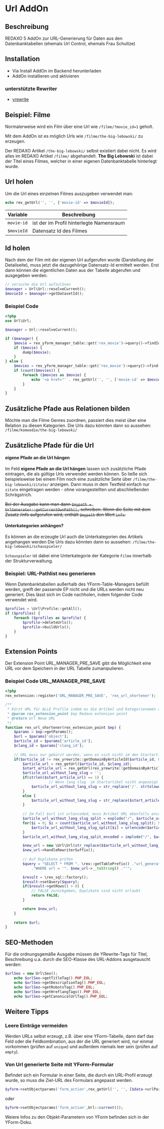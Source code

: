 # Url AddOn

## Beschreibung

REDAXO 5 AddOn zur URL-Generierung für Daten aus den Datenbanktabellen (ehemals Url Control, ehemals Frau Schultze)

## Installation

* Via Install AddOn im Backend herunterladen
* AddOn installieren und aktivieren

### unterstützte Rewriter

* [yrewrite](https://github.com/yakamara/redaxo_yrewrite)

## Beispiel: Filme

Normalerweise wird ein Film über eine Url wie `/filme/?movie_id=1` geholt.

Mit dem AddOn ist es möglich Urls wie `/filme/the-big-lebowski/` zu erzeugen.

Der REDAXO Artikel `/the-big-lebowski/` selbst existiert dabei nicht. Es wird alles im REDAXO Artikel `/filme/` abgehandelt.
**The Big Lebowski** ist dabei der Titel eines Filmes, welcher in einer eigenen Datenbanktabelle hinterlegt wurde. 


## Url holen 
Um die Url eines einzelnen Filmes auszugeben verwendet man:

```php
echo rex_getUrl('', '', ['movie-id' => $movieId]);
```

| Variable         | Beschreibung                 |
| ---------------- | ---------------------------- |
| `movie-id` | ist der im Profil hinterlegte Namensraum |
| `$movieId`    | Datensatz Id des Filmes |


## Id holen 
Nach dem der Film mit der eigenen Url aufgerufen wurde (Darstellung der Detailseite), muss jetzt die dazugehörige Datensatz-Id ermittelt werden. Erst dann können die eigentlichen Daten aus der Tabelle abgerufen und ausgegeben werden.

```php
// versuche die Url aufzulösen
$manager = Url\Url::resolveCurrent();
$movieId = $manager->getDatasetId();
```

### Beispiel Code

```php
<?php
use Url\Url;

$manager = Url::resolveCurrent();

if ($manager) {
    $movie = rex_yform_manager_table::get('rex_movie')->query()->findId($manager->getDatasetId());
    if ($movie) {
        dump($movie);
    }
} else {
    $movies = rex_yform_manager_table::get('rex_movie')->query()->find();
    if (count($movies)) {
        foreach ($movies as $movie) {
            echo '<a href="' . rex_getUrl('', '', ['movie-id' => $movie->getId()]) . '">' . $movie->getValue('title') . '</a>';
        }
    }
}
```

## Zusätzliche Pfade aus Relationen bilden

Möchte man die Filme Genres zuordnen, passiert dies meist über eine Relation zu diesen Kategorien.
Die Urls dazu könnten dann so aussehen: `/filme/komoedie/the-big-lebowski/`
 

## Zusätzliche Pfade für die Url

#### eigene Pfade an die Url hängen

Im Feld **eigene Pfade an die Url hängen** lassen sich zusätzliche Pfade eintragen, die als gültige Urls verwendet werden können. So ließe sich beispielsweise bei einem Film noch eine zusätzliche Seite über `/filme/the-big-lebowski/zitate/` anzeigen. Dann muss in dem Textfeld einfach nur `zitate` eingetragen werden - ohne vorangestellten und abschließenden Schrägstrich.

<del>Bei der Ausgabe kann man dann `$mypath = UrlGenerator::getCurrentOwnPath();` schreiben. Wenn die Seite mit dem Zusatz /info aufgerufen wird, enthält `$mypath` den Wert `info`.</del>


#### Unterkategorien anhängen?

Es können an die erzeugte Url auch die Unterkategorien des Artikels angehangen werden
Die Urls dazu könnten dann so aussehen: `/filme/the-big-lebowski/schauspieler/`

`Schauspieler` ist dabei eine Unterkategorie der Kategorie `Filme` innerhalb der Strukturverwaltung.

### Beispiel: URL-Pathlist neu generieren

Wenn Datenbanktabellen außerhalb des YForm-Table-Managers befüllt werden, greift der passende EP nicht und die URLs werden nicht neu generiert. Dies lässt sich im Code nachholen, indem folgender Code verwendet wird.

```php
$profiles = \Url\Profile::getAll();
if ($profiles) {
	foreach ($profiles as $profile) {
		$profile->deleteUrls();
		$profile->buildUrls();
	}
}
```

## Extension Points

Der Extension Point URL_MANAGER_PRE_SAVE gibt die Möglichkeit eine URL vor dem Speichern in der URL Tabelle zumanipulieren.

### Beispiel Code URL_MANAGER_PRE_SAVE

```php
<?php
rex_extension::register('URL_MANAGER_PRE_SAVE', 'rex_url_shortener');

/**
 * Kürzt URL für ALLE Profile indem es die Artikel und Kategorienamen aus der URL entfernt.
 * @param rex_extension_point $ep Redaxo extension point
 * @return Url Neue URL
 */
function rex_url_shortener(rex_extension_point $ep) {
	$params = $ep->getParams();
	$url = $params['object'];
	$article_id = $params['article_id'];
	$clang_id = $params['clang_id'];
	
	// URL muss nur gekürzt werden, wenn es sich nicht im den Startartikel der Domain handelt
	if($article_id != rex_yrewrite::getDomainByArticleId($article_id, $clang_id)->getStartId()) {
		$article_url = rex_getUrl($article_id, $clang_id);
		$start_article_url = rex_getUrl(rex_yrewrite::getDomainByArticleId($article_id, $clang_id)->getStartId(), $clang_id);
		$article_url_without_lang_slug = '';
		if(strlen($start_article_url) == 1) {
            		// Wenn lang slug  im Startartikel nicht angezeigt wird
			$article_url_without_lang_slug = str_replace('/'. strtolower(rex_clang::get($clang_id)->getCode()) .'/', '/', $article_url);
		}
		else {
			$article_url_without_lang_slug = str_replace($start_article_url, '/', $article_url);
		}
		
		// Im Fall $url ist urlencoded, muss Artikel URL ebenfalls encoded werden
		$article_url_without_lang_slug_split = explode("/", $article_url_without_lang_slug);
		for($i = 0; $i < count($article_url_without_lang_slug_split); $i++) {
			$article_url_without_lang_slug_split[$i] = urlencode($article_url_without_lang_slug_split[$i]);
		}
		$article_url_without_lang_slug_split_encoded = implode("/", $article_url_without_lang_slug_split);

		$new_url = new \Url\Url(str_replace($$article_url_without_lang_slug_split_encoded, '/', $url->__toString()));
		$new_url->handleRewriterSuffix();
		
		// Auf Duplikate prüfen
		$query = "SELECT * FROM ". \rex::getTablePrefix() ."url_generator_url "
			."WHERE url = '". $new_url->__toString() ."'";

		$result = \rex_sql::factory();
		$result->setQuery($query);
		if($result->getRows() > 0) {
			// FALSE zurückgeben, Duplikate sind nicht erlaubt
			return FALSE;
		}

		return $new_url;
	}
	
	return $url;
}
```

## SEO-Methoden

Für die ordnungsgemäße Ausgabe müssen die YRewrite-Tags für Titel, Beschreibung u.a. durch die SEO-Klasse des URL-Addons ausgetauscht werden:

```php
$urlSeo = new Url\Seo();
    echo $urlSeo->getTitleTag().PHP_EOL;
    echo $urlSeo->getDescriptionTag().PHP_EOL;
    echo $urlSeo->getRobotsTag().PHP_EOL;
    echo $urlSeo->getHreflangTags().PHP_EOL;
    echo $urlSeo->getCanonicalUrlTag().PHP_EOL;
```

## Weitere Tipps 

### Leere Einträge vermeiden

Werden URLs selbst erzeugt, z.B. über eine YForm-Tabelle, dann darf das Feld oder die Feldkombination, aus der die URL generiert wird, nur einmal vorkommen (prüfen auf `unique`) und außerdem niemals leer sein (prüfen auf `empty`).

### Von Url generierte Seite mit YForm-Formular

Befindet sich ein Formular in einer Seite, die durch ein URL-Profil erzeugt wurde, so muss die Ziel-URL des Formulars angepasst werden. 

```php
$yform->setObjectparams('form_action',rex_getUrl('', '', [$data->urlParamKey => $id]));
``` 

oder

```php
$yform->setObjectparams('form_action',Url::current());
``` 

Weiere Infos zu den Objekt-Parametern von YForm befinden sich in der YForm-Doku.
